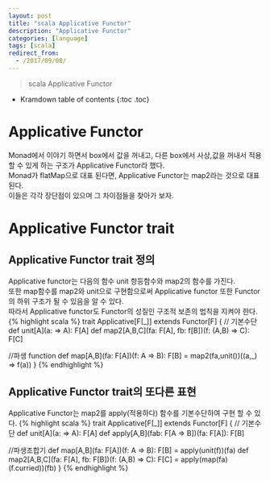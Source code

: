 ```yaml
---
layout: post
title: "scala Applicative Functor"
description: "Applicative Functor"
categories: [language]
tags: [scala]
redirect_from:
  - /2017/09/08/
---
```


> scala Applicative Functor


* Kramdown table of contents
{:toc .toc}

# Applicative Functor
Monad에서 이야기 하면서 box에서 값을 꺼내고, 다른 box에서 사상,값을 꺼내서 적용할 수 있게 하는 구조가 Applicative Functor라 했다.  
Monad가 flatMap으로 대표 된다면, Applicative Functor는 map2라는 것으로 대표된다.  
이들은 각각 장단점이 있으며 그 차이점들을 찾아가 보자.

# Applicative Functor trait
## Applicative Functor trait 정의 
Applicative functor는 다음의 함수 unit 항등함수와 map2의 함수를 가진다.  
또한 map함수를 map2와 unit으로 구현함으로써 Applicative functor 또한 Functor의 하위 구조가 될 수 있음을 알 수 있다.  
따라서 Applicative functor도 Functor의 성질인 구조적 보존의 법칙을 지켜야 한다.  
{% highlight scala %}
trait Applicative[F[_]] extends Functor[F] {
  // 기본수단 
  def unit[A](a: => A): F[A]
  def map2[A,B,C](fa: F[A], fb: f[B])(f: (A,B) => C): F[C]
  
  //파생 function
  def map[A,B](fa: F[A])(f: A => B): F[B] = 
    map2(fa,unit())((a,_) => f(a))
}
{% endhighlight %}

## Applicative Functor trait의 또다른 표현 
Applicative Functor는 map2를 apply(적용하다) 함수를 기본수단하여 구현 할 수 있다.
{% highlight scala %}
trait Applicative[F[_]] extends Functor[F] {
  // 기본수단 
  def unit[A](a: => A): F[A]
  def apply[A,B](fab: F[A => B])(fa: F[A]): F[B]

  //파생조합기 
  def map[A,B](fa: F[A])(f: A => B): F[B] = 
	apply(unit(f))(fa)
  def map2[A,B,C](fa: F[A], fb: F[B])(f: (A,B) => C): F[C] = 
	apply(map(fa)(f.curried))(fb)
}
{% endhighlight %}


[^1]: This is a footnote.

[kramdown]: https://kramdown.gettalong.org/
[Simple Texture]: https://github.com/yizeng/jekyll-theme-simple-texture

